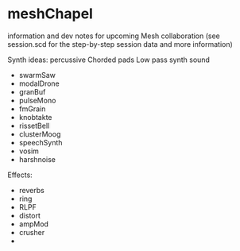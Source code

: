 # meshChapel
information and dev notes for upcoming Mesh collaboration
(see session.scd for the step-by-step session data and more information)

Synth ideas:
  percussive
  Chorded pads
  Low pass synth sound

  - swarmSaw
  - modalDrone
  - granBuf
  - pulseMono
  - fmGrain
  - knobtakte
  - rissetBell
  - clusterMoog
  - speechSynth
  - vosim
  - harshnoise

Effects:
  - reverbs
  - ring
  - RLPF
  - distort
  - ampMod
  - crusher
  -
